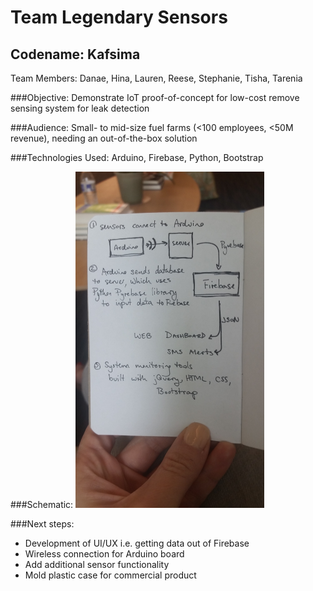 # Team Legendary Sensors
## Codename: Kafsima
Team Members: Danae, Hina, Lauren, Reese, Stephanie, Tisha, Tarenia


###Objective:
Demonstrate IoT proof-of-concept for low-cost remove sensing system for leak detection

###Audience:
Small- to mid-size fuel farms (<100 employees, <50M revenue), needing an out-of-the-box solution

###Technologies Used:
Arduino, Firebase, Python, Bootstrap

###Schematic:
<img src="https://github.com/kafsima/wwc-atl-hack/blob/master/20160731_135030.jpg" width="60%">

###Next steps:

- Development of UI/UX i.e. getting data out of Firebase
- Wireless connection for Arduino board
- Add additional sensor functionality
- Mold plastic case for commercial product
